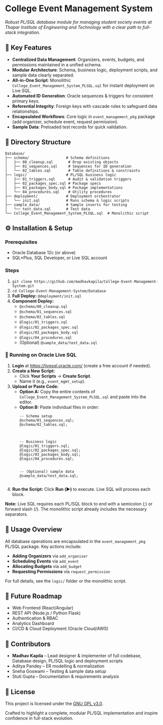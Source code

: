 <!DOCTYPE html>
<body>
  <h1>College Event Management System</h1>
  <p><em>Robust PL/SQL database module for managing student society events at Thapar Institute of Engineering and Technology with a clear path to full-stack integration.</em></p>

  <div class="section">
    <h2>🚀 Key Features</h2>
    <ul>
      <li><strong>Centralized Data Management</strong>: Organizers, events, budgets, and permissions maintained in a unified schema.</li>
      <li><strong>Modular Architecture</strong>: Schema, business logic, deployment scripts, and sample data clearly separated.</li>
      <li><strong>All-in-One Script</strong>: Monolithic <code>College_Event_Management_System_PLSQL.sql</code> for instant deployment on Live SQL.</li>
      <li><strong>Automated ID Generation</strong>: Oracle sequences & triggers for consistent primary keys.</li>
      <li><strong>Referential Integrity</strong>: Foreign keys with cascade rules to safeguard data relationships.</li>
      <li><strong>Encapsulated Workflows</strong>: Core logic in <code>event_management_pkg</code> package (add organizer, schedule event, request permission).</li>
      <li><strong>Sample Data</strong>: Preloaded test records for quick validation.</li>
    </ul>
  </div>

  <div class="section">
    <h2>📁 Directory Structure</h2>
    <pre><code>Database/
├── schema/                 # Schema definitions
│   ├── 00_cleanup.sql       # Drop existing objects
│   ├── 01_sequences.sql     # Sequences for ID generation
│   └── 02_tables.sql        # Table definitions & constraints
├── logic/                  # PL/SQL business logic
│   ├── 01_triggers.sql      # Audit & validation triggers
│   ├── 02_packages_spec.sql # Package specs
│   ├── 03_packages_body.sql # Package implementations
│   └── 04_procedures.sql    # Utility procedures
├── deployment/             # Deployment orchestrator
│   └── init.sql            # Runs schema & logic scripts
├── sample_data/            # Sample inserts for testing
│   └── test_data.sql       # Test data
└── College_Event_Management_System_PLSQL.sql  # Monolithic script
</code></pre>
  </div>

  <div class="section">
    <h2>⚙️ Installation & Setup</h2>
    <h3>Prerequisites</h3>
    <ul>
      <li>Oracle Database 12c (or above)</li>
      <li>SQL*Plus, SQL Developer, or Live SQL account</li>
    </ul>
    <h3>Steps</h3>
    <ol>
      <li><code>git clone https://github.com/madhavkapila/College-Event-Management-System.git</code></li>
      <li><code>cd College-Event-Management-System/Database</code></li>
      <li><strong>Full Deploy:</strong> <code>@deployment/init.sql</code></li>
      <li><strong>Component Deploy:</strong>
        <ul>
          <li><code>@schema/00_cleanup.sql</code></li>
          <li><code>@schema/01_sequences.sql</code></li>
          <li><code>@schema/02_tables.sql</code></li>
          <li><code>@logic/01_triggers.sql</code></li>
          <li><code>@logic/02_packages_spec.sql</code></li>
          <li><code>@logic/03_packages_body.sql</code></li>
          <li><code>@logic/04_procedures.sql</code></li>
          <li>(Optional) <code>@sample_data/test_data.sql</code></li>
        </ul>
      </li>
    </ol>
 

   <h3>🔹 Running on Oracle Live SQL</h3>
   <ol>
   <li><strong>Login</strong> at <a href="https://livesql.oracle.com/">https://livesql.oracle.com/</a> (create a free account if needed).</li>
     <li><strong>Create a New Script:</strong>
     <ul>
       <li>Click <strong>Your Scripts</strong> → <strong>Create Script</strong>.</li>
       <li>Name it (e.g., <code>event_mgmt_setup</code>).</li>
     </ul>
  </li>

  <li><strong>Upload or Paste Code:</strong>
    <ul>
      <li><strong>Option A:</strong> Copy the entire contents of <code>College_Event_Management_System_PLSQL.sql</code> and paste into the editor.</li>
      <li><strong>Option B:</strong> Paste individual files in order:
        <pre><code>-- Schema setup
@schema/01_sequences.sql;
@schema/02_tables.sql;

<br>
-- Business logic
@logic/01_triggers.sql;
@logic/02_packages_spec.sql;
@logic/03_packages_body.sql;
@logic/04_procedures.sql;
<br>
-- (Optional) sample data
@sample_data/test_data.sql;
        </code></pre>
      </li>
    </ul>
  </li>

  <li><strong>Run the Script:</strong> Click <strong>Run (▶️)</strong> to execute. Live SQL will process each block.</li>
</ol>

<p><strong>Note:</strong> Live SQL requires each PL/SQL block to end with a semicolon (;) or forward slash (/). The monolithic script already includes the necessary separators.</p>
 </div>


  <div class="section">
    <h2>📝 Usage Overview</h2>
    <p>All database operations are encapsulated in the <code>event_management_pkg</code> PL/SQL package. Key actions include:</p>
    <ul>
      <li><strong>Adding Organizers</strong> via <code>add_organiser</code></li>
      <li><strong>Scheduling Events</strong> via <code>add_event</code></li>
      <li><strong>Allocating Budgets</strong> via <code>add_budget</code></li>
      <li><strong>Requesting Permissions</strong> via <code>request_permission</code></li>
    </ul>
    <p>For full details, see the <code>logic/</code> folder or the monolithic script.</p>
  </div>

  <div class="section">
    <h2>🎯 Future Roadmap</h2>
    <ul>
      <li>Web Frontend (React/Angular)</li>
      <li>REST API (Node.js / Python Flask)</li>
      <li>Authentication & RBAC</li>
      <li>Analytics Dashboard</li>
      <li>CI/CD & Cloud Deployment (Oracle Cloud/AWS)</li>
    </ul>
  </div>

  <div class="section">
    <h2>👥 Contributors</h2>
    <ul>
      <li><strong>Madhav Kapila</strong> – Lead designer & implementer of full codebase, Database design, PL/SQL logic and deployment scripts</li>
      <li>Aditya Pandey – ER modelling & normalization</li>
      <li>Sneha Goswami – Testing & sample data setup</li>
      <li>Stuti Gupta – Documentation & requirements analysis</li>
    </ul>
  </div>

  <div class="section">
    <h2>📄 License</h2>
    <p>This project is licensed under the <a href="LICENSE">GNU GPL v3.0</a>.</p>
  </div>

  <div class="footer">
    <p>Crafted to highlight a complete, modular PL/SQL implementation and inspire confidence in full-stack evolution.</p>
  </div>
</body>
</html>
